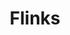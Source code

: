 ---
blog: https://flinks.com/blog
codehost: https://github.com/https://github.com/flinkstech
facebook: https://facebook.com/flinksFinTech
linkedin: https://linkedin.com/company/flinkstech
logohandle: flinks
sort: flinks
title: Flinks
twitter: https://x.com/FlinksData
website: https://flinks.com/
---